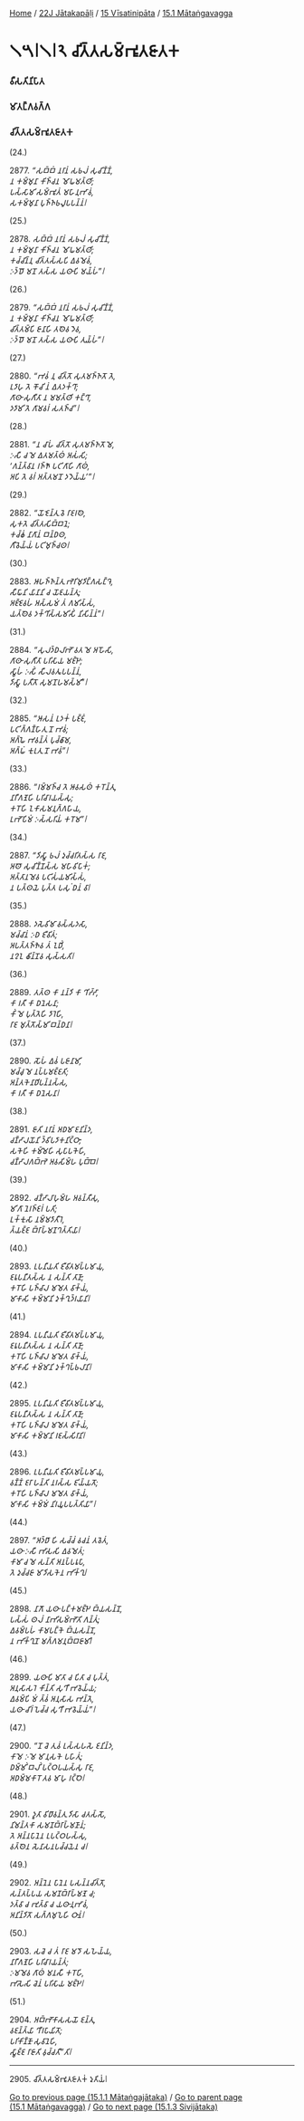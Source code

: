 
[Home](/) / [22J Jātakapāḷi](../../../22J.md) / [15 Vīsatinipāta](../../15.md) / [15.1 Mātaṅgavagga](../15.1.md)

# 𑁧𑁫𑁇𑁧𑁇𑁨 𑀘𑀺𑀢𑁆𑀢𑀲𑀫𑁆𑀪𑀽𑀢𑀚𑀸𑀢𑀓

### 𑀯𑀻𑀲𑀢𑀺𑀦𑀺𑀧𑀸𑀢

### 𑀫𑀸𑀢𑀗𑁆𑀕𑀯𑀕𑁆𑀕

### 𑀘𑀺𑀢𑁆𑀢𑀲𑀫𑁆𑀪𑀽𑀢𑀚𑀸𑀢𑀓

(24.)

2877\. _“𑀲𑀩𑁆𑀩𑀁 𑀦𑀭𑀸𑀦𑀁 𑀲𑀨𑀮𑀁 𑀲𑀼𑀘𑀺𑀡𑁆𑀡𑀁,_  
_𑀦 𑀓𑀫𑁆𑀫𑀼𑀦𑀸 𑀓𑀺𑀜𑁆𑀘𑀦 𑀫𑁄𑀖𑀫𑀢𑁆𑀣𑀺;_  
_𑀧𑀲𑁆𑀲𑀸𑀫𑀺 𑀲𑀫𑁆𑀪𑀽𑀢𑀁 𑀫𑀳𑀸𑀦𑀼𑀪𑀸𑀯𑀁,_  
_𑀲𑀓𑀫𑁆𑀫𑀼𑀦𑀸 𑀧𑀼𑀜𑁆𑀜𑀨𑀮𑀽𑀧𑀧𑀦𑁆𑀦𑀁𑁇_  


(25.)

2878\. _𑀲𑀩𑁆𑀩𑀁 𑀦𑀭𑀸𑀦𑀁 𑀲𑀨𑀮𑀁 𑀲𑀼𑀘𑀺𑀡𑁆𑀡𑀁,_  
_𑀦 𑀓𑀫𑁆𑀫𑀼𑀦𑀸 𑀓𑀺𑀜𑁆𑀘𑀦 𑀫𑁄𑀖𑀫𑀢𑁆𑀣𑀺;_  
_𑀓𑀘𑁆𑀘𑀺𑀦𑁆𑀦𑀼 𑀘𑀺𑀢𑁆𑀢𑀲𑁆𑀲𑀧𑀺 𑀏𑀯𑀫𑁂𑀯𑀁,_  
_𑀇𑀤𑁆𑀥𑁄 𑀫𑀦𑁄 𑀢𑀲𑁆𑀲 𑀬𑀣𑀸𑀧𑀺 𑀫𑀬𑁆𑀳𑀁”𑁇_  


(26.)

2879\. _“𑀲𑀩𑁆𑀩𑀁 𑀦𑀭𑀸𑀦𑀁 𑀲𑀨𑀮𑀁 𑀲𑀼𑀘𑀺𑀡𑁆𑀡𑀁,_  
_𑀦 𑀓𑀫𑁆𑀫𑀼𑀦𑀸 𑀓𑀺𑀜𑁆𑀘𑀦 𑀫𑁄𑀖𑀫𑀢𑁆𑀣𑀺;_  
_𑀘𑀺𑀢𑁆𑀢𑀫𑁆𑀧𑀺 𑀚𑀸𑀦𑀸𑀳𑀺 𑀢𑀣𑁂𑀯 𑀤𑁂𑀯,_  
_𑀇𑀤𑁆𑀥𑁄 𑀫𑀦𑁄 𑀢𑀲𑁆𑀲 𑀬𑀣𑀸𑀧𑀺 𑀢𑀼𑀬𑁆𑀳𑀁”𑁇_  


(27.)

2880\. _“𑀪𑀯𑀁 𑀦𑀼 𑀘𑀺𑀢𑁆𑀢𑁄 𑀲𑀼𑀢𑀫𑀜𑁆𑀜𑀢𑁄 𑀢𑁂,_  
_𑀉𑀤𑀸𑀳𑀼 𑀢𑁂 𑀓𑁄𑀘𑀺 𑀦𑀁 𑀏𑀢𑀤𑀓𑁆𑀔𑀸;_  
_𑀕𑀸𑀣𑀸 𑀲𑀼𑀕𑀻𑀢𑀸 𑀦 𑀫𑀫𑀢𑁆𑀣𑀺 𑀓𑀗𑁆𑀔𑀸,_  
_𑀤𑀤𑀸𑀫𑀺 𑀢𑁂 𑀕𑀸𑀫𑀯𑀭𑀁 𑀲𑀢𑀜𑁆𑀘”𑁇_  


(28.)

2881\. _“𑀦 𑀘𑀸𑀳𑀁 𑀘𑀺𑀢𑁆𑀢𑁄 𑀲𑀼𑀢𑀫𑀜𑁆𑀜𑀢𑁄 𑀫𑁂,_  
_𑀇𑀲𑀻 𑀘 𑀫𑁂 𑀏𑀢𑀫𑀢𑁆𑀣𑀁 𑀅𑀲𑀁𑀲𑀺;_  
_‘𑀕𑀦𑁆𑀢𑁆𑀯𑀸𑀦 𑀭𑀜𑁆𑀜𑁄 𑀧𑀝𑀺𑀕𑀸𑀳𑀺 𑀕𑀸𑀣𑀁,_  
_𑀅𑀧𑀺 𑀢𑁂 𑀯𑀭𑀁 𑀅𑀢𑁆𑀢𑀫𑀦𑁄 𑀤𑀤𑁂𑀬𑁆𑀬’”𑁇_  


(29.)

2882\. _“𑀬𑁄𑀚𑁂𑀦𑁆𑀢𑀼 𑀯𑁂 𑀭𑀸𑀚𑀭𑀣𑁂,_  
_𑀲𑀼𑀓𑀢𑁂 𑀘𑀺𑀢𑁆𑀢𑀲𑀺𑀩𑁆𑀩𑀦𑁂;_  
_𑀓𑀘𑁆𑀙𑀁 𑀦𑀸𑀕𑀸𑀦𑀁 𑀩𑀦𑁆𑀥𑀣,_  
_𑀕𑀻𑀯𑁂𑀬𑁆𑀬𑀁 𑀧𑀝𑀺𑀫𑀼𑀜𑁆𑀘𑀣𑁇_  


(30.)

2883\. _𑀆𑀳𑀜𑁆𑀜𑀦𑁆𑀢𑀼 𑀪𑁂𑀭𑀺𑀫𑀼𑀤𑀺𑀗𑁆𑀕𑀲𑀗𑁆𑀔𑁂,_  
_𑀲𑀻𑀖𑀸𑀦𑀺 𑀬𑀸𑀦𑀸𑀦𑀺 𑀘 𑀬𑁄𑀚𑀬𑀦𑁆𑀢𑀼;_  
_𑀅𑀚𑁆𑀚𑁂𑀯𑀳𑀁 𑀅𑀲𑁆𑀲𑀫𑀁 𑀢𑀁 𑀕𑀫𑀺𑀲𑁆𑀲𑀁,_  
_𑀬𑀢𑁆𑀣𑁂𑀯 𑀤𑀓𑁆𑀔𑀺𑀲𑁆𑀲𑀫𑀺𑀲𑀺𑀁 𑀦𑀺𑀲𑀺𑀦𑁆𑀦𑀁”𑁇_  


(31.)

2884\. _“𑀲𑀼𑀮𑀤𑁆𑀥𑀮𑀸𑀪𑁄 𑀯𑀢 𑀫𑁂 𑀅𑀳𑁄𑀲𑀺,_  
_𑀕𑀸𑀣𑀸 𑀲𑀼𑀕𑀻𑀢𑀸 𑀧𑀭𑀺𑀲𑀸𑀬 𑀫𑀚𑁆𑀛𑁂;_  
_𑀲𑁆𑀯𑀸𑀳𑀁 𑀇𑀲𑀺𑀁 𑀲𑀻𑀮𑀯𑀢𑀽𑀧𑀧𑀦𑁆𑀦𑀁,_  
_𑀤𑀺𑀲𑁆𑀯𑀸 𑀧𑀢𑀻𑀢𑁄 𑀲𑀼𑀫𑀦𑁄𑀳𑀫𑀲𑁆𑀫𑀺”𑁇_  


(32.)

2885\. _“𑀆𑀲𑀦𑀁 𑀉𑀤𑀓𑀁 𑀧𑀚𑁆𑀚𑀁,_  
_𑀧𑀝𑀺𑀕𑁆𑀕𑀡𑁆𑀳𑀸𑀢𑀼 𑀦𑁄 𑀪𑀯𑀁;_  
_𑀅𑀕𑁆𑀖𑁂 𑀪𑀯𑀦𑁆𑀢𑀁 𑀧𑀼𑀘𑁆𑀙𑀸𑀫,_  
_𑀅𑀕𑁆𑀖𑀁 𑀓𑀼𑀭𑀼𑀢𑀼 𑀦𑁄 𑀪𑀯𑀁”𑁇_  


(33.)

2886\. _“𑀭𑀫𑁆𑀫𑀜𑁆𑀘 𑀢𑁂 𑀆𑀯𑀲𑀣𑀁 𑀓𑀭𑁄𑀦𑁆𑀢𑀼,_  
_𑀦𑀸𑀭𑀻𑀕𑀡𑁂𑀳𑀺 𑀧𑀭𑀺𑀘𑀸𑀭𑀬𑀲𑁆𑀲𑀼;_  
_𑀓𑀭𑁄𑀳𑀺 𑀑𑀓𑀸𑀲𑀫𑀦𑀼𑀕𑁆𑀕𑀳𑀸𑀬,_  
_𑀉𑀪𑁄𑀧𑀺𑀫𑀁 𑀇𑀲𑁆𑀲𑀭𑀺𑀬𑀁 𑀓𑀭𑁄𑀫”𑁇_  


(34.)

2887\. _“𑀤𑀺𑀲𑁆𑀯𑀸 𑀨𑀮𑀁 𑀤𑀼𑀘𑁆𑀘𑀭𑀺𑀢𑀲𑁆𑀲 𑀭𑀸𑀚,_  
_𑀅𑀣𑁄 𑀲𑀼𑀘𑀺𑀡𑁆𑀡𑀲𑁆𑀲 𑀫𑀳𑀸𑀯𑀺𑀧𑀸𑀓𑀁;_  
_𑀅𑀢𑁆𑀢𑀸𑀦𑀫𑁂𑀯 𑀧𑀝𑀺𑀲𑀁𑀬𑀫𑀺𑀲𑁆𑀲𑀁,_  
_𑀦 𑀧𑀢𑁆𑀣𑀬𑁂 𑀧𑀼𑀢𑁆𑀢 𑀧𑀲𑀼𑀁 𑀥𑀦𑀁 𑀯𑀸𑁇_  


(35.)

2888\. _𑀤𑀲𑁂𑀯𑀺𑀫𑀸 𑀯𑀲𑁆𑀲𑀤𑀲𑀸,_  
_𑀫𑀘𑁆𑀘𑀸𑀦𑀁 𑀇𑀥 𑀚𑀻𑀯𑀺𑀢𑀁;_  
_𑀅𑀧𑀢𑁆𑀢𑀜𑁆𑀜𑁂𑀯 𑀢𑀁 𑀑𑀥𑀺𑀁,_  
_𑀦𑀍𑀑 𑀙𑀺𑀦𑁆𑀦𑁄𑀯 𑀲𑀼𑀲𑁆𑀲𑀢𑀺𑁇_  


(36.)

2889\. _𑀢𑀢𑁆𑀣 𑀓𑀸 𑀦𑀦𑁆𑀤𑀺 𑀓𑀸 𑀔𑀺𑀟𑁆𑀟𑀸,_  
_𑀓𑀸 𑀭𑀢𑀻 𑀓𑀸 𑀥𑀦𑁂𑀲𑀦𑀸;_  
_𑀓𑀺𑀁 𑀫𑁂 𑀧𑀼𑀢𑁆𑀢𑁂𑀳𑀺 𑀤𑀸𑀭𑁂𑀳𑀺,_  
_𑀭𑀸𑀚 𑀫𑀼𑀢𑁆𑀢𑁄𑀲𑁆𑀫𑀺 𑀩𑀦𑁆𑀥𑀦𑀸𑁇_  


(37.)

2890\. _𑀲𑁄𑀳𑀁 𑀏𑀯𑀁 𑀧𑀚𑀸𑀦𑀸𑀫𑀺,_  
_𑀫𑀘𑁆𑀘𑀼 𑀫𑁂 𑀦𑀧𑁆𑀧𑀫𑀚𑁆𑀚𑀢𑀺;_  
_𑀅𑀦𑁆𑀢𑀓𑁂𑀦𑀸𑀥𑀺𑀧𑀦𑁆𑀦𑀲𑁆𑀲,_  
_𑀓𑀸 𑀭𑀢𑀻 𑀓𑀸 𑀥𑀦𑁂𑀲𑀦𑀸𑁇_  


(38.)

2891\. _𑀚𑀸𑀢𑀺 𑀦𑀭𑀸𑀦𑀁 𑀅𑀥𑀫𑀸 𑀚𑀦𑀺𑀦𑁆𑀤,_  
_𑀘𑀡𑁆𑀟𑀸𑀮𑀬𑁄𑀦𑀺 𑀤𑁆𑀯𑀺𑀧𑀤𑀸𑀓𑀦𑀺𑀝𑁆𑀞𑀸;_  
_𑀲𑀓𑁂𑀳𑀺 𑀓𑀫𑁆𑀫𑁂𑀳𑀺 𑀲𑀼𑀧𑀸𑀧𑀓𑁂𑀳𑀺,_  
_𑀘𑀡𑁆𑀟𑀸𑀮𑀕𑀩𑁆𑀪𑁂 𑀅𑀯𑀲𑀺𑀫𑁆𑀳 𑀧𑀼𑀩𑁆𑀩𑁂𑁇_  


(39.)

2892\. _𑀘𑀡𑁆𑀟𑀸𑀮𑀸𑀳𑀼𑀫𑁆𑀳 𑀅𑀯𑀦𑁆𑀢𑀻𑀲𑀼,_  
_𑀫𑀺𑀕𑀸 𑀦𑁂𑀭𑀜𑁆𑀚𑀭𑀁 𑀧𑀢𑀺;_  
_𑀉𑀓𑁆𑀓𑀼𑀲𑀸 𑀦𑀫𑁆𑀫𑀤𑀸𑀢𑀻𑀭𑁂,_  
_𑀢𑁆𑀬𑀚𑁆𑀚 𑀩𑁆𑀭𑀸𑀳𑁆𑀫𑀡𑀔𑀢𑁆𑀢𑀺𑀬𑀸𑁇_  


(40.)

2893\. _𑀉𑀧𑀦𑀻𑀬𑀢𑀺 𑀚𑀻𑀯𑀺𑀢𑀫𑀧𑁆𑀧𑀫𑀸𑀬𑀼,_  
_𑀚𑀭𑀽𑀧𑀦𑀻𑀢𑀲𑁆𑀲 𑀦 𑀲𑀦𑁆𑀢𑀺 𑀢𑀸𑀡𑀸;_  
_𑀓𑀭𑁄𑀳𑀺 𑀧𑀜𑁆𑀘𑀸𑀮 𑀫𑀫𑁂𑀢 𑀯𑀸𑀓𑁆𑀬𑀁,_  
_𑀫𑀸𑀓𑀸𑀲𑀺 𑀓𑀫𑁆𑀫𑀸𑀦𑀺 𑀤𑀼𑀓𑁆𑀔𑀼𑀤𑁆𑀭𑀬𑀸𑀦𑀺𑁇_  


(41.)

2894\. _𑀉𑀧𑀦𑀻𑀬𑀢𑀺 𑀚𑀻𑀯𑀺𑀢𑀫𑀧𑁆𑀧𑀫𑀸𑀬𑀼,_  
_𑀚𑀭𑀽𑀧𑀦𑀻𑀢𑀲𑁆𑀲 𑀦 𑀲𑀦𑁆𑀢𑀺 𑀢𑀸𑀡𑀸;_  
_𑀓𑀭𑁄𑀳𑀺 𑀧𑀜𑁆𑀘𑀸𑀮 𑀫𑀫𑁂𑀢 𑀯𑀸𑀓𑁆𑀬𑀁,_  
_𑀫𑀸𑀓𑀸𑀲𑀺 𑀓𑀫𑁆𑀫𑀸𑀦𑀺 𑀤𑀼𑀓𑁆𑀔𑀧𑁆𑀨𑀮𑀸𑀦𑀺𑁇_  


(42.)

2895\. _𑀉𑀧𑀦𑀻𑀬𑀢𑀺 𑀚𑀻𑀯𑀺𑀢𑀫𑀧𑁆𑀧𑀫𑀸𑀬𑀼,_  
_𑀚𑀭𑀽𑀧𑀦𑀻𑀢𑀲𑁆𑀲 𑀦 𑀲𑀦𑁆𑀢𑀺 𑀢𑀸𑀡𑀸;_  
_𑀓𑀭𑁄𑀳𑀺 𑀧𑀜𑁆𑀘𑀸𑀮 𑀫𑀫𑁂𑀢 𑀯𑀸𑀓𑁆𑀬𑀁,_  
_𑀫𑀸𑀓𑀸𑀲𑀺 𑀓𑀫𑁆𑀫𑀸𑀦𑀺 𑀭𑀚𑀲𑁆𑀲𑀺𑀭𑀸𑀦𑀺𑁇_  


(43.)

2896\. _𑀉𑀧𑀦𑀻𑀬𑀢𑀺 𑀚𑀻𑀯𑀺𑀢𑀫𑀧𑁆𑀧𑀫𑀸𑀬𑀼,_  
_𑀯𑀡𑁆𑀡𑀁 𑀚𑀭𑀸 𑀳𑀦𑁆𑀢𑀺 𑀦𑀭𑀲𑁆𑀲 𑀚𑀺𑀬𑁆𑀬𑀢𑁄;_  
_𑀓𑀭𑁄𑀳𑀺 𑀧𑀜𑁆𑀘𑀸𑀮 𑀫𑀫𑁂𑀢 𑀯𑀸𑀓𑁆𑀬𑀁,_  
_𑀫𑀸𑀓𑀸𑀲𑀺 𑀓𑀫𑁆𑀫𑀁 𑀦𑀺𑀭𑀬𑀽𑀧𑀧𑀢𑁆𑀢𑀺𑀬𑀸”𑁇_  


(44.)

2897\. _“𑀅𑀤𑁆𑀥𑀸 𑀳𑀺 𑀲𑀘𑁆𑀘𑀁 𑀯𑀘𑀦𑀁 𑀢𑀯𑁂𑀢𑀁,_  
_𑀬𑀣𑀸 𑀇𑀲𑀻 𑀪𑀸𑀲𑀲𑀺 𑀏𑀯𑀫𑁂𑀢𑀁;_  
_𑀓𑀸𑀫𑀸 𑀘 𑀫𑁂 𑀲𑀦𑁆𑀢𑀺 𑀅𑀦𑀧𑁆𑀧𑀭𑀽𑀧𑀸,_  
_𑀢𑁂 𑀤𑀼𑀘𑁆𑀘𑀚𑀸 𑀫𑀸𑀤𑀺𑀲𑀓𑁂𑀦 𑀪𑀺𑀓𑁆𑀔𑀼𑁇_  


(45.)

2898\. _𑀦𑀸𑀕𑁄 𑀬𑀣𑀸 𑀧𑀗𑁆𑀓𑀫𑀚𑁆𑀛𑁂 𑀩𑁆𑀬𑀲𑀦𑁆𑀦𑁄,_  
_𑀧𑀲𑁆𑀲𑀁 𑀣𑀮𑀁 𑀦𑀸𑀪𑀺𑀲𑀫𑁆𑀪𑁄𑀢𑀺 𑀕𑀦𑁆𑀢𑀼𑀁;_  
_𑀏𑀯𑀫𑁆𑀧𑀳𑀁 𑀓𑀸𑀫𑀧𑀗𑁆𑀓𑁂 𑀩𑁆𑀬𑀲𑀦𑁆𑀦𑁄,_  
_𑀦 𑀪𑀺𑀓𑁆𑀔𑀼𑀦𑁄 𑀫𑀕𑁆𑀕𑀫𑀦𑀼𑀩𑁆𑀩𑀚𑀸𑀫𑀺𑁇_  


(46.)

2899\. _𑀬𑀣𑀸𑀧𑀺 𑀫𑀸𑀢𑀸 𑀘 𑀧𑀺𑀢𑀸 𑀘 𑀧𑀼𑀢𑁆𑀢𑀁,_  
_𑀅𑀦𑀼𑀲𑀸𑀲𑀭𑁂 𑀓𑀺𑀦𑁆𑀢𑀺 𑀲𑀼𑀔𑀻 𑀪𑀯𑁂𑀬𑁆𑀬;_  
_𑀏𑀯𑀫𑁆𑀧𑀺 𑀫𑀁 𑀢𑁆𑀯𑀁 𑀅𑀦𑀼𑀲𑀸𑀲 𑀪𑀦𑁆𑀢𑁂,_  
_𑀬𑀣𑀸 𑀘𑀺𑀭𑀁 𑀧𑁂𑀘𑁆𑀘 𑀲𑀼𑀔𑀻 𑀪𑀯𑁂𑀬𑁆𑀬𑀁”𑁇_  


(47.)

2900\. _“𑀦𑁄 𑀘𑁂 𑀢𑀼𑀯𑀁 𑀉𑀲𑁆𑀲𑀳𑀲𑁂 𑀚𑀦𑀺𑀦𑁆𑀤,_  
_𑀓𑀸𑀫𑁂 𑀇𑀫𑁂 𑀫𑀸𑀦𑀼𑀲𑀓𑁂 𑀧𑀳𑀸𑀢𑀼𑀁;_  
_𑀥𑀫𑁆𑀫𑀺𑀁 𑀩𑀮𑀺𑀁 𑀧𑀝𑁆𑀞𑀧𑀬𑀲𑁆𑀲𑀼 𑀭𑀸𑀚,_  
_𑀅𑀥𑀫𑁆𑀫𑀓𑀸𑀭𑁄 𑀢𑀯 𑀫𑀸𑀳𑀼 𑀭𑀝𑁆𑀞𑁂𑁇_  


(48.)

2901\. _𑀤𑀽𑀢𑀸 𑀯𑀺𑀥𑀸𑀯𑀦𑁆𑀢𑀼 𑀤𑀺𑀲𑀸 𑀘𑀢𑀲𑁆𑀲𑁄,_  
_𑀦𑀺𑀫𑀦𑁆𑀢𑀓𑀸 𑀲𑀫𑀡𑀩𑁆𑀭𑀸𑀳𑁆𑀫𑀡𑀸𑀦𑀁;_  
_𑀢𑁂 𑀅𑀦𑁆𑀦𑀧𑀸𑀦𑁂𑀦 𑀉𑀧𑀝𑁆𑀞𑀳𑀲𑁆𑀲𑀼,_  
_𑀯𑀢𑁆𑀣𑁂𑀦 𑀲𑁂𑀦𑀸𑀲𑀦𑀧𑀘𑁆𑀘𑀬𑁂𑀦 𑀘𑁇_  


(49.)

2902\. _𑀅𑀦𑁆𑀦𑁂𑀦 𑀧𑀸𑀦𑁂𑀦 𑀧𑀲𑀦𑁆𑀦𑀘𑀺𑀢𑁆𑀢𑁄,_  
_𑀲𑀦𑁆𑀢𑀧𑁆𑀧𑀬 𑀲𑀫𑀡𑀩𑁆𑀭𑀸𑀳𑁆𑀫𑀡𑁂 𑀘;_  
_𑀤𑀢𑁆𑀯𑀸 𑀘 𑀪𑀼𑀢𑁆𑀯𑀸 𑀘 𑀬𑀣𑀸𑀦𑀼𑀪𑀸𑀯𑀁,_  
_𑀅𑀦𑀺𑀦𑁆𑀤𑀺𑀢𑁄 𑀲𑀕𑁆𑀕𑀫𑀼𑀧𑁂𑀳𑀺 𑀞𑀸𑀦𑀁𑁇_  


(50.)

2903\. _𑀲𑀘𑁂 𑀘 𑀢𑀁 𑀭𑀸𑀚 𑀫𑀤𑁄 𑀲𑀳𑁂𑀬𑁆𑀬,_  
_𑀦𑀸𑀭𑀻𑀕𑀡𑁂𑀳𑀺 𑀧𑀭𑀺𑀘𑀸𑀭𑀬𑀦𑁆𑀢𑀁;_  
_𑀇𑀫𑀫𑁂𑀯 𑀕𑀸𑀣𑀁 𑀫𑀦𑀲𑀻 𑀓𑀭𑁄𑀳𑀺,_  
_𑀪𑀸𑀲𑁂𑀲𑀺 𑀘𑁂𑀦𑀁 𑀧𑀭𑀺𑀲𑀸𑀬 𑀫𑀚𑁆𑀛𑁂𑁇_  


(51.)

2904\. _𑀅𑀩𑁆𑀪𑁄𑀓𑀸𑀲𑀲𑀬𑁄 𑀚𑀦𑁆𑀢𑀼,_  
_𑀯𑀚𑀦𑁆𑀢𑁆𑀬𑀸 𑀔𑀻𑀭𑀧𑀸𑀬𑀺𑀢𑁄;_  
_𑀧𑀭𑀺𑀓𑀺𑀡𑁆𑀡𑁄 𑀲𑀼𑀯𑀸𑀦𑁂𑀳𑀺,_  
_𑀲𑁆𑀯𑀸𑀚𑁆𑀚 𑀭𑀸𑀚𑀸𑀢𑀺 𑀯𑀼𑀘𑁆𑀘𑀢𑀻”𑀢𑀺𑁇_  


---

2905\. 𑀘𑀺𑀢𑁆𑀢𑀲𑀫𑁆𑀪𑀽𑀢𑀚𑀸𑀢𑀓𑀁 𑀤𑀼𑀢𑀺𑀬𑀁𑁇



[Go to previous page (15.1.1 Mātaṅgajātaka)](15.1.1.md) / [Go to parent page (15.1 Mātaṅgavagga)](../15.1.md) / [Go to next page (15.1.3 Sivijātaka)](15.1.3.md)


